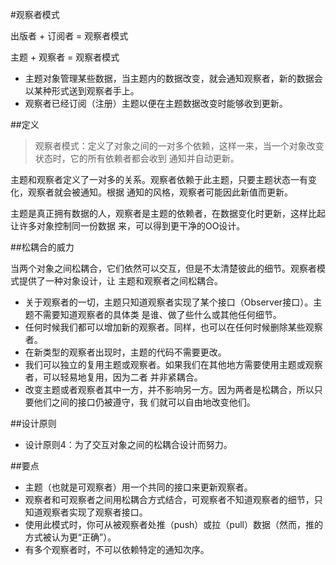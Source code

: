 #观察者模式

出版者 + 订阅者 = 观察者模式

主题  + 观察者 = 观察者模式

* 主题对象管理某些数据，当主题内的数据改变，就会通知观察者，新的数据会以某种形式送到观察者手上。
* 观察者已经订阅（注册）主题以便在主题数据改变时能够收到更新。

##定义

> 观察者模式：定义了对象之间的一对多个依赖，这样一来，当一个对象改变状态时，它的所有依赖者都会收到
通知并自动更新。

主题和观察者定义了一对多的关系。观察者依赖于此主题，只要主题状态一有变化，观察者就会被通知。根据
通知的风格，观察者可能因此新值而更新。

主题是真正拥有数据的人，观察者是主题的依赖者，在数据变化时更新，这样比起让许多对象控制同一份数据
来，可以得到更干净的OO设计。

##松耦合的威力

当两个对象之间松耦合，它们依然可以交互，但是不太清楚彼此的细节。观察者模式提供了一种对象设计，让
主题和观察者之间松耦合。

* 关于观察者的一切，主题只知道观察者实现了某个接口（Observer接口）。主题不需要知道观察者的具体类
是谁、做了些什么或其他任何细节。
* 任何时候我们都可以增加新的观察者。同样，也可以在任何时候删除某些观察者。
* 在新类型的观察者出现时，主题的代码不需要更改。
* 我们可以独立的复用主题或观察者。如果我们在其他地方需要使用主题或观察者，可以轻易地复用，因为二者
并非紧耦合。
* 改变主题或者观察者其中一方，并不影响另一方。因为两者是松耦合，所以只要他们之间的接口仍被遵守，我
们就可以自由地改变他们。

##设计原则

* 设计原则4：为了交互对象之间的松耦合设计而努力。


##要点

* 主题（也就是可观察者）用一个共同的接口来更新观察者。
* 观察者和可观察者之间用松耦合方式结合，可观察者不知道观察者的细节，只知道观察者实现了观察者接口。
* 使用此模式时，你可从被观察者处推（push）或拉（pull）数据（然而，推的方式被认为更“正确”）。
* 有多个观察者时，不可以依赖特定的通知次序。